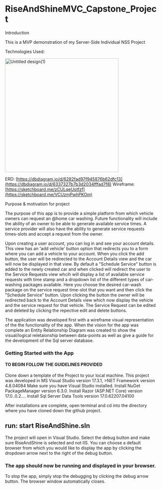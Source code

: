 # RiseAndShineMVC_Capstone_Project

Introduction

This is a MVP demonstration of my Server-Side Individual NSS Project

Technologies Used:


<img width="375" alt="Untitled design(1)" src="https://user-images.githubusercontent.com/91228783/198887340-3b08bcec-6dde-456b-b86d-6f693e8b69e3.png">

ERD: [https://dbdiagram.io/d/6282fad97f945876b62dfc13](https://dbdiagram.io/d/6337327b7b3d2034fffad7f8)
Wireframe: [https://sketchboard.me/zCULqeUotfzf](https://sketchboard.me/VCUzmPwhPKOm)

Purpose & motivation for project

The purpose of this app is to provide a simple platform from which vehicle owners can request an @home car washing. Future functionality will include the ability of an owner to be able to generate available service times. A service provider will also have the ability to generate service requests times-slots and accept a request from the owner.

Upon creating a user account, you can log in and see your account details. This view has an 'add vehicle' button option that redirects you to a form where you can add a vehicle to your account. When you click the add button, the user will be redirected to the Account Details view and the car will now be displayed in that view. By default a "Schedule Service" button is added to the newly created car and when clicked will redirect the user to the Service Requests view whcih will display a list of available service requests with time stamp and a dropdown list of the different types of car-washing packages available. Here you choose the desired car-wash package on the service request time-slot that you want and then click the "Schedule Service" button. Upon clicking the button the owner will be redirected back to the Account Details view which now display the vehicle and the service request for that vehicle. The Service Request can be edited and deleted by clicking the repective edit and delete buttons.

The application was developed first with a wireframe visual representation of the the functionality of the app. When the vision for the app was complete an Entity Relationship Diagram was created to show the visual/logical reletaionship between data-points as well as give a guide for the development of the Sql server database.

### Getting Started with the App

#### TO BEGIN FOLLOW THE GUIDELINES PROVIDED
Clone down a template of the Project to your local machine.
This project was developed in MS Visual Studio version 17.3.1, >NET Framework version 4.8.04084
Make sure you have Visual Studio installed.
Install NuGet PackageManager version 6.3.0.
Install Razor (ASP.NET Core) version 17.0..0.2....
Install Sql Server Data Tools version 17.0.62207.04100

After installations are complete, open terminal and cd into the directory where you have cloned down the github project.
## run: start RiseAndShine.sln
The project will open in Visual Studio.
Select the debug button and make sure RiseAndShine is selected and not IIS.
You can choose a default browser from which you would like to display the app by clicking the dropdown arrow next to the right of the debug button.
### The app should now be running and displayed in your browser. 

To stop the app, simply stop the debugging by clicking the debug arrow button. The browser window automatically closes.



